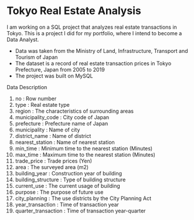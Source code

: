 # Tokyo Real Estate Analysis

I am working on a SQL project that analyzes real estate transactions in Tokyo. 
This is a project I did for my portfolio, where I intend to become a Data Analyst. 

- Data was taken from the Ministry of Land, Infrastructure, Transport and Tourism of Japan
- The dataset is a record of real estate transaction prices in Tokyo Prefecture, Japan from 2005 to 2019
- The project was built on MySQL

Data Description
1. no                   : Row number
2. type                 : Real estate type
3. region               : The characteristics of surrounding areas
4. municipality_code    : City code of Japan
5. prefecture           : Prefecture name of Japan
6. municipality         : Name of city
7. district_name        : Name of district
8. nearest_station      : Name of nearest station
9. min_time             : Minimum time to the nearest station (Minutes)
10. max_time            : Maximum time to the nearest station (Minutes)
11. trade_price         : Trade prices (Yen)
12. area                : The surveyed area (m2)
13. building_year       : Construction year of building
14. building_structure  : Type of building structure
15. current_use         : The current usage of building
16. purpose             : The purpose of future use
17. city_planning       : The use districts by the City Planning Act
18. year_transaction    : Time of transaction year
19. quarter_transaction : Time of transaction year-quarter
